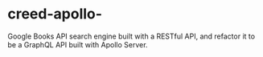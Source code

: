 # creed-apollo-
Google Books API search engine built with a RESTful API, and refactor it to be a GraphQL API built with Apollo Server.
